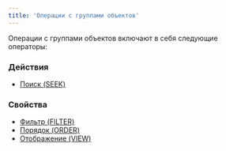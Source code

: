 ```yaml
---
title: 'Операции с группами объектов'
---
```


Операции с группами объектов включают в себя следующие операторы:

### Действия

-   [Поиск (SEEK)](Поиск_SEEK.md)

### Свойства

-   [Фильтр (FILTER)](Фильтр_FILTER.md)
-   [Порядок (ORDER)](Порядок_ORDER.md)
-   [Отображение (VIEW)](Отображение_VIEW.md)
